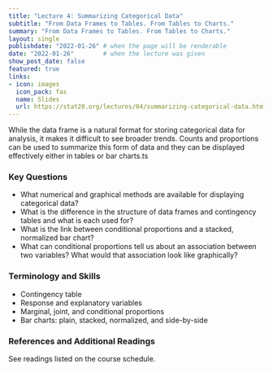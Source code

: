 ```yaml
---
title: "Lecture 4: Summarizing Categorical Data"
subtitle: "From Data Frames to Tables. From Tables to Charts."
summary: "From Data Frames to Tables. From Tables to Charts."
layout: single
publishdate: "2022-01-26" # when the page will be renderable  
date: "2022-01-26"        # when the lecture was given
show_post_date: false
featured: true
links:
- icon: images
  icon_pack: fas
  name: Slides
  url: https://stat20.org/lectures/04/summarizing-categorical-data.html
---
```


While the data frame is a natural format for storing categorical data for analysis, it makes it difficult to see broader trends. Counts and proportions can be used to summarize this form of data and they can be displayed effectively either in tables or bar charts.ts


### Key Questions
- What numerical and graphical methods are available for displaying categorical data?
- What is the difference in the structure of data frames and contingency tables and what is each used for?
- What is the link between conditional proportions and a stacked, normalized bar chart?
- What can conditional proportions tell us about an association between two variables? What would that association look like graphically?

### Terminology and Skills
- Contingency table
- Response and explanatory variables
- Marginal, joint, and conditional proportions
- Bar charts: plain, stacked, normalized, and side-by-side

### References and Additional Readings

See readings listed on the course schedule.